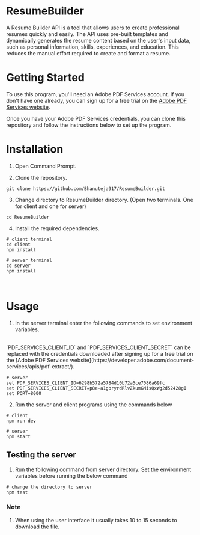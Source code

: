 # ResumeBuilder

 A Resume Builder API is a tool that allows users to create professional resumes quickly and easily. The API uses pre-built templates and dynamically generates the resume content based on the user's input data, such as personal information, skills, experiences, and education. This reduces the manual effort required to create and format a resume. 


# Getting Started

To use this program, you'll need an Adobe PDF Services account. If you don't have one already, you can sign up for a free trial on the [Adobe PDF Services website](https://developer.adobe.com/document-services/apis/pdf-extract/).

Once you have your Adobe PDF Services credentials, you can clone this repository and follow the instructions below to set up the program.


# Installation

1. Open Command Prompt.

2. Clone the repository.

```Shell
git clone https://github.com/Bhanuteja917/ResumeBuilder.git
```
3. Change directory to ResumeBuilder directory. (Open two terminals. One for client and one for server)

```Shell
cd ResumeBuilder
```

4. Install the required dependencies. 

```Shell
# client terminal
cd client
npm install

# server terminal
cd server
npm install
```
<br>

# Usage

1. In the server terminal enter the following commands to set environment variables. 
<br>
`PDF_SERVICES_CLIENT_ID` and `PDF_SERVICES_CLIENT_SECRET` can be replaced with the credentials downloaded after signing up for a free trial on the [Adobe PDF Services website](https://developer.adobe.com/document-services/apis/pdf-extract/).

```Shell
# server
set PDF_SERVICES_CLIENT_ID=6298b572a5784d10b72a5ce7086a69fc
set PDF_SERVICES_CLIENT_SECRET=p8e-a1gbryrdRlvZkumGMisQxWg2d52428gI
set PORT=8000
```

2. Run the server and client programs using the commands below

```Shell
# client
npm run dev

# server
npm start
```

## Testing the server
1. Run the following command from server directory. Set the environment variables before running the below command
```Shell
# change the directory to server
npm test
```

### Note

1. When using the user interface it usually takes 10 to 15 seconds to download the file.






